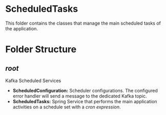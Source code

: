 # ScheduledTasks

This folder contains the classes that manage the main scheduled tasks of the application.

# Folder Structure

## <em>root</em>

Kafka Scheduled Services

- <strong>ScheduledConfiguration:</strong> Scheduler configurations.
The configured error handler will send a message to the dedicated Kafka topic.
- <strong>ScheduledTasks:</strong> Spring Service that performs the main application activities on a schedule set with a <em>cron expression</em>.